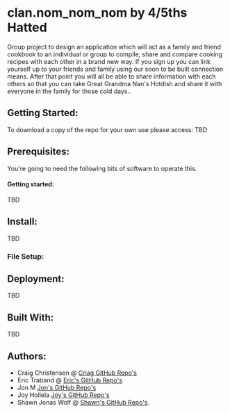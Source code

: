 # clan.nom_nom_nom by 4/5ths Hatted
Group project to design an application which will act as a family and friend cookbook to an individual or group to compile, share and compare cooking recipes with each other in a brand new way.  If you sign up you can link yourself up to your friends and family using our soon to be built connection means.  After that point you will all be able to share information with each others so that you can take Great Grandma Nan's Hotdish and share it with everyone in the family for those cold days..

## Getting Started:
To download a copy of the repo for your own use please access: TBD
## Prerequisites: 
You're going to need the following bits of software to operate this.

#### Getting started: 
TBD

## Install:
TBD
<!-- The following Node.js NPM's will be needed in order to run this program.  
If you've cloned the json file you can also use NPM Install to quickly load up the dependencies.

```
 express
 express-handlebars
 mongoose
 body-parser
 cheerio
 request
``` -->

### File Setup:
<!-- ```
├── controllers
|  ├── fetch.js
|  ├── headline.js
|  └── note.js
├── models
|  ├── Headline.js
|  ├── index.js
|  └── Note.js
├── public
|  └── assets
├── routes
|  ├── api
|  ├── index.js
|  └── view
├── scripts
|  └── scrape.js
└── views
|   ├── home.handlebars
|   ├── layouts
|   └── saved.handlebars
├── package-lock.json
├── package.json
└── server.js
``` -->

## Deployment:
TBD
<!-- I am using XXX for deployment.-->

## Built With:
TBD
<!-- * [VS Code](https://code.visualstudio.com)
* HTML
* CSS
* Javascript
* jQuery
* Node.js
* MySQL
* Mongo
* Mongoose
* Cheerio
* Express -->

## Authors:
* Craig Christensen @ [Criag GitHub Repo's](https://github.com/ruffcorn33 "ruffcorn33")
* Eric Traband @ [Eric's GitHub Repo's](https://github.com/ejstraband "ejstraband")
* Jon M [Jon's GitHub Repo's](https://github.com/JonathonMoore1 "JonathonMoore1") 
* Joy Hollela [Joy's GitHub Repo's]()
* Shawn Jonas Wolf @ [Shawn's GitHub Repo's](https://github.com/SWolfMN78 "SJWolf78").
